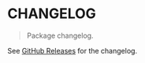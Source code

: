 # CHANGELOG

> Package changelog.

See [GitHub Releases](https://github.com/stdlib-js/math-base-tools-normhermitepolyf/releases) for the changelog.